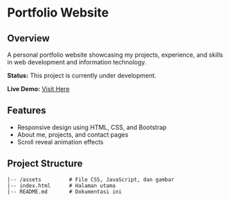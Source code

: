 # Portfolio Website

## Overview
A personal portfolio website showcasing my projects, experience, and skills in web development and information technology.

**Status:** This project is currently under development.

**Live Demo:** [Visit Here](https://echaan.github.io/eric-portfolio/)

## Features
- Responsive design using HTML, CSS, and Bootstrap  
- About me, projects, and contact pages  
- Scroll reveal animation effects  

## Project Structure
```
|-- /assets         # File CSS, JavaScript, dan gambar
|-- index.html      # Halaman utama
|-- README.md       # Dokumentasi ini
```
